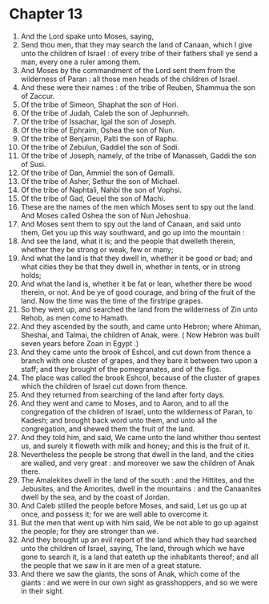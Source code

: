 # Chapter 13

1. And the Lord spake unto Moses, saying,
2. Send thou men, that they may search the land of Canaan, which I give unto the children of Israel : of every tribe of their fathers shall ye send a man, every one a ruler among them.
3. And Moses by the commandment of the Lord sent them from the wilderness of Paran : all those men heads of the children of Israel.
4. And these were their names : of the tribe of Reuben, Shammua the son of Zaccur.
5. Of the tribe of Simeon, Shaphat the son of Hori.
6. Of the tribe of Judah, Caleb the son of Jephunneh.
7. Of the tribe of Issachar, Igal the son of Joseph.
8. Of the tribe of Ephraim, Oshea the son of Nun.
9. Of the tribe of Benjamin, Palti the son of Raphu.
10. Of the tribe of Zebulun, Gaddiel the son of Sodi.
11. Of the tribe of Joseph, namely, of the tribe of Manasseh, Gaddi the son of Susi.
12. Of the tribe of Dan, Ammiel the son of Gemalli.
13. Of the tribe of Asher, Sethur the son of Michael.
14. Of the tribe of Naphtali, Nahbi the son of Vophsi.
15. Of the tribe of Gad, Geuel the son of Machi.
16. These are the names of the men which Moses sent to spy out the land. And Moses called Oshea the son of Nun Jehoshua.
17. And Moses sent them to spy out the land of Canaan, and said unto them, Get you up this way southward, and go up into the mountain :
18. And see the land, what it is; and the people that dwelleth therein, whether they be strong or weak, few or many;
19. And what the land is that they dwell in, whether it be good or bad; and what cities they be that they dwell in, whether in tents, or in strong holds;
20. And what the land is, whether it be fat or lean, whether there be wood therein, or not. And be ye of good courage, and bring of the fruit of the land. Now the time was the time of the firstripe grapes.
21. So they went up, and searched the land from the wilderness of Zin unto Rehob, as men come to Hamath.
22. And they ascended by the south, and came unto Hebron; where Ahiman, Sheshai, and Talmai, the children of Anak, were. ( Now Hebron was built seven years before Zoan in Egypt .)
23. And they came unto the brook of Eshcol, and cut down from thence a branch with one cluster of grapes, and they bare it between two upon a staff; and they brought of the pomegranates, and of the figs.
24. The place was called the brook Eshcol, because of the cluster of grapes which the children of Israel cut down from thence.
25. And they returned from searching of the land after forty days.
26. And they went and came to Moses, and to Aaron, and to all the congregation of the children of Israel, unto the wilderness of Paran, to Kadesh; and brought back word unto them, and unto all the congregation, and shewed them the fruit of the land.
27. And they told him, and said, We came unto the land whither thou sentest us, and surely it floweth with milk and honey; and this is the fruit of it.
28. Nevertheless the people be strong that dwell in the land, and the cities are walled, and very great : and moreover we saw the children of Anak there.
29. The Amalekites dwell in the land of the south : and the Hittites, and the Jebusites, and the Amorites, dwell in the mountains : and the Canaanites dwell by the sea, and by the coast of Jordan.
30. And Caleb stilled the people before Moses, and said, Let us go up at once, and possess it; for we are well able to overcome it.
31. But the men that went up with him said, We be not able to go up against the people; for they are stronger than we.
32. And they brought up an evil report of the land which they had searched unto the children of Israel, saying, The land, through which we have gone to search it, is a land that eateth up the inhabitants thereof; and all the people that we saw in it are men of a great stature.
33. And there we saw the giants, the sons of Anak, which come of the giants : and we were in our own sight as grasshoppers, and so we were in their sight.


